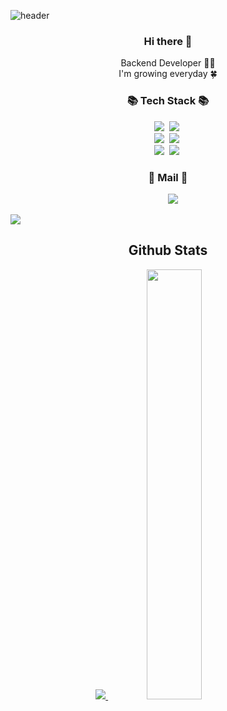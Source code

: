 ![header](https://capsule-render.vercel.app/api?type=waving&color=gradient&height=120&animation=fadeIn&section=footer&text=🚗🚘🚛&fontAlign=70)

 <h3 align="center">Hi there 👋</h3>
 <p align="center"> Backend Developer 👨‍💻
 <br>
  I'm growing everyday 🍀<p>
<h3 align="center">📚 Tech Stack 📚</h3>
<p align="center">
  <img src="https://img.shields.io/badge/Java-007396?style=flat-square&logo=Java&logoColor=white"/></a>&nbsp
  <img src="https://img.shields.io/badge/Javascript-ffb13b?style=flat-square&logo=javascript&logoColor=white"/></a>&nbsp 
  <br>
  <img src="https://img.shields.io/badge/Spring-6DB33F?style=flat-square&logo=Spring&logoColor=white"/></a>&nbsp
  <img src="https://img.shields.io/badge/SpringBoot-6DB33F?style=flat-square&logo=SpringBoot&logoColor=white"/></a>&nbsp 
 <br>
  <img src="https://img.shields.io/badge/Mysql-E6B91E?style=flat-square&logo=MySql&logoColor=white"/></a>&nbsp 
  <img src="https://img.shields.io/badge/AWS-232F3E?style=flat-square&logo=AmazonAWS&logoColor=white"/></a>&nbsp 
  </p>

<h3 align="center">🌈 Mail 🌈</h3>
<p align="center">
&nbsp
&nbsp
  <a href="mailto:duyoung95@naver.com"><img src="https://img.shields.io/badge/email-d14836?style=flat-square&logo=Gmail&logoColor=white&link=kimhyein7110@gmail.com"/></a>
</p>

<img src="https://img.shields.io/badge/아이콘내용-바탕색?style=flat&logo=로고이름&logoColor=white"/>

<h2 align="center">  Github Stats  </h2>
<div align="center">
<a href="s">
  <img src="https://github-readme-stats.vercel.app/api/top-langs/?username=DUYOUNGKIM&exclude_repo=dkssud8150.github.io&layout=compact&theme=tokyonight" />
</a>
<a href="s">
  <img src="https://github-readme-stats.vercel.app/api?username=DUYOUNGKIM&theme=tokyonight&show_icons=true" width="42%" />
</a>
 </div>

